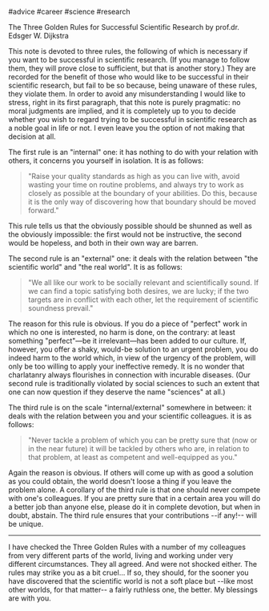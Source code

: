 #advice #career #science #research

The Three Golden Rules for Successful Scientific Research 
by prof.dr. Edsger W. Dijkstra

This note is devoted to three rules, the following of which is necessary if you want to be successful in scientific research. (If you manage to follow them, they will prove close to sufficient, but that is another story.) They are recorded for the benefit of those who would like to be successful in their scientific research, but fail to be so because, being unaware of these rules, they violate them. In order to avoid any misunderstanding I would like to stress, right in its first paragraph, that this note is purely pragmatic: no moral judgments are implied, and it is completely up to you to decide whether you wish to regard trying to be successful in scientific research as a noble goal in life or not. I even leave you the option of not making that decision at all.

The first rule is an "internal" one: it has nothing to do with your relation with others, it concerns you yourself in isolation. It is as follows:

> "Raise your quality standards as high as you can live with, avoid wasting your time on routine problems, and always try to work as closely as possible at the boundary of your abilities. Do this, because it is the only way of discovering how that boundary should be moved forward."

This rule tells us that the obviously possible should be shunned as well as the obviously impossible: the first would not be instructive, the second would be hopeless, and both in their own way are barren.

The second rule is an "external" one: it deals with the relation between "the scientific world" and "the real world". It is as follows:

> "We all like our work to be socially relevant and scientifically sound. If we can find a topic satisfying both desires, we are lucky; if the two targets are in conflict with each other, let the requirement of scientific soundness prevail."

The reason for this rule is obvious. If you do a piece of "perfect" work in which no one is interested, no harm is done, on the contrary: at least something "perfect"—be it irrelevant—has been added to our culture. If, however, you offer a shaky, would-be solution to an urgent problem, you do indeed harm to the world which, in view of the urgency of the problem, will only be too willing to apply your ineffective remedy. It is no wonder that charlatanry always flourishes in connection with incurable diseases. (Our second rule is traditionally violated by social sciences to such an extent that one can now question if they deserve the name "sciences" at all.)

The third rule is on the scale "internal/external" somewhere in between: it deals with the relation between you and your scientific colleagues. it is as follows:

> "Never tackle a problem of which you can be pretty sure that (now or in the near future) it will be tackled by others who are, in relation to that problem, at least as competent and well-equipped as you."

Again the reason is obvious. If others will come up with as good a solution as you could obtain, the world doesn't loose a thing if you leave the problem alone. A corollary of the third rule is that one should never compete with one's colleagues. If you are pretty sure that in a certain area you will do a better job than anyone else, please do it in complete devotion, but when in doubt, abstain. The third rule ensures that your contributions --if any!-- will be unique.

---

I have checked the Three Golden Rules with a number of my colleagues from very different parts of the world, living and working under very different circumstances. They all agreed. And were not shocked either. The rules may strike you as a bit cruel... If so, they should, for the sooner you have discovered that the scientific world is not a soft place but --like most other worlds, for that matter-- a fairly ruthless one, the better. My blessings are with you.